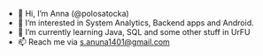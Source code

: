 - 👋 Hi, I’m Anna (@polosatocka)
- 👀 I’m interested in System Analytics, Backend apps and Android.
- 🌱 I’m currently learning Java, SQL and some other stuff in UrFU
- 📫 Reach me via s.anuna1401@gmail.com

<!---
polosatocka/polosatocka is a ✨ special ✨ repository because its `README.md` (this file) appears on your GitHub profile.
You can click the Preview link to take a look at your changes.
--->
